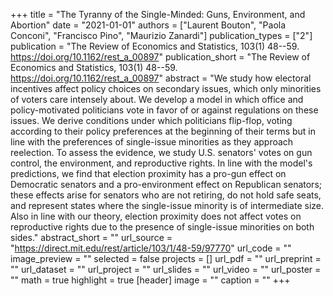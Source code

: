 +++
title = "The Tyranny of the Single-Minded: Guns, Environment, and Abortion"
date = "2021-01-01"
authors = ["Laurent Bouton", "Paola Conconi", "Francisco Pino", "Maurizio Zanardi"]
publication_types = ["2"]
publication = "The Review of Economics and Statistics, 103(1) 48--59. https://doi.org/10.1162/rest_a_00897"
publication_short = "The Review of Economics and Statistics, 103(1) 48--59. https://doi.org/10.1162/rest_a_00897"
abstract = "We study how electoral incentives affect policy choices on secondary issues, which only minorities of voters care intensely about. We develop a model in which office and policy-motivated politicians vote in favor of or against regulations on these issues. We derive conditions under which politicians flip-flop, voting according to their policy preferences at the beginning of their terms but in line with the preferences of single-issue minorities as they approach reelection. To assess the evidence, we study U.S. senators' votes on gun control, the environment, and reproductive rights. In line with the model's predictions, we find that election proximity has a pro-gun effect on Democratic senators and a pro-environment effect on Republican senators; these effects arise for senators who are not retiring, do not hold safe seats, and represent states where the single-issue minority is of intermediate size. Also in line with our theory, election proximity does not affect votes on reproductive rights due to the presence of single-issue minorities on both sides."
abstract_short = ""
url_source = "https://direct.mit.edu/rest/article/103/1/48-59/97770"
url_code = ""
image_preview = ""
selected = false
projects = []
url_pdf = ""
url_preprint = ""
url_dataset = ""
url_project = ""
url_slides = ""
url_video = ""
url_poster = ""
math = true
highlight = true
[header]
image = ""
caption = ""
+++
